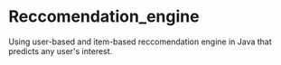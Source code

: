 # Reccomendation_engine
Using user-based and item-based reccomendation engine in Java that predicts any user's interest. 
